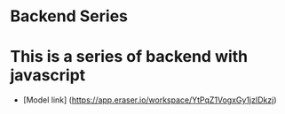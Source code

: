 # Backend Series

# This is a series of backend with javascript

 - [Model link] (https://app.eraser.io/workspace/YtPqZ1VogxGy1jzIDkzj)
 
